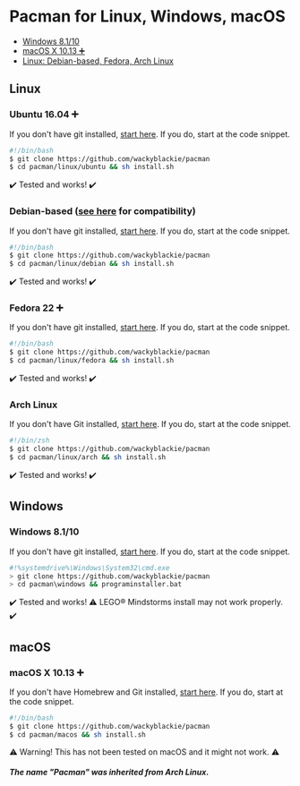 # Pacman for Linux, Windows, macOS
- [Windows 8.1/10](#windows)
- [macOS X 10.13 ➕](#macos)
- [Linux: Debian-based, Fedora, Arch Linux](#linux)
## Linux
### Ubuntu 16.04 :heavy_plus_sign:
If you don't have git installed, 
[start here](https://github.com/wackyblackie/pacman/blob/master/linux/ubuntu/README.md). If you do, start at the code snippet.
```bash
#!/bin/bash
$ git clone https://github.com/wackyblackie/pacman
$ cd pacman/linux/ubuntu && sh install.sh
```
:heavy_check_mark: Tested and works! :heavy_check_mark:
### Debian-based ([see here](https://github.com/wackyblackie/pacman/blob/master/linux/debian/README.md) for compatibility)
If you don't have git installed,
[start here](https://github.com/wackyblackie/pacman/blob/master/linux/debian/README.md). If you do, start at the code snippet.
```bash
#!/bin/bash
$ git clone https://github.com/wackyblackie/pacman
$ cd pacman/linux/debian && sh install.sh
```
:heavy_check_mark: Tested and works! :heavy_check_mark:
### Fedora 22 :heavy_plus_sign:
If you don't have git installed, [start here](https://git-scm.com/download/linux#fedora). If you do, start at the code snippet.
```bash
#!/bin/bash
$ git clone https://github.com/wackyblackie/pacman
$ cd pacman/linux/fedora && sh install.sh
```
:heavy_check_mark: Tested and works! :heavy_check_mark:
### Arch Linux
If you don't have Git installed,
[start here](https://github.com/wackyblackie/pacman/blob/master/linux/arch/README.md). If you do, start at the code snippet.
```zsh
#!/bin/zsh
$ git clone https://github.com/wackyblackie/pacman
$ cd pacman/linux/arch && sh install.sh
```
:heavy_check_mark: Tested and works! :heavy_check_mark:
## Windows
### Windows 8.1/10
If you don't have git installed, 
[start here](https://github.com/wackyblackie/pacman/blob/master/windows/README.md). If you do, start at the code snippet.
```bash
#!%systemdrive%\Windows\System32\cmd.exe
> git clone https://github.com/wackyblackie/pacman
> cd pacman\windows && programinstaller.bat
```
:heavy_check_mark: Tested and works! :warning: LEGO:registered: Mindstorms install may not work properly. :heavy_check_mark:
## macOS
### macOS X 10.13 :heavy_plus_sign:
If you don't have Homebrew and Git installed, 
[start here](https://github.com/wackyblackie/pacman/blob/master/macos/README.md). If you do, start at the code snippet.
```bash
#!/bin/bash
$ git clone https://github.com/wackyblackie/pacman
$ cd pacman/macos && sh install.sh
```
:warning: Warning! This has not been tested on macOS and it might not work. :warning:
##### The name "Pacman" was inherited from Arch Linux.
